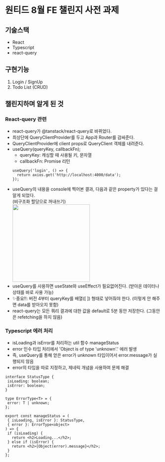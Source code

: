 # 원티드 8월 FE 챌린지 사전 과제

## 기술스택
* React
* Typescript
* react-query

## 구현기능
1. Login / SignUp
2. Todo List (CRUD)

## 챌린지하며 알게 된 것
### React-query 관련
* react-query가 @tanstack/react-query로 바뀌었다.
* 최상단에 QueryClientProvider를 두고 App과 Router를 감싸준다.
* QueryClientProvider에 client props로 QueryClient 객체를 내려준다.
* useQuery(queryKey, callbackFn);
  * queryKey: 캐싱할 때 사용될 키, 문자열
  * callbackFn: Promise 리턴
  ```
  useQuery('login', () => {
    return axios.get('http://localhost:4000/data');
  });
  ```
* useQuery의 내용을 console에 찍어본 결과, 다음과 같은 property가 있다는 걸 알게 되었다. <br/>
  (비구조화 할당으로 꺼내쓰기) <br/>
  <img src="https://user-images.githubusercontent.com/68722179/183005676-8161bc09-6f9e-4655-a8d0-75b549cf33ab.png" width="250" />
* useQuery를 사용하면 useState와 useEffect가 필요없어진다. (받아온 데이터나 상태를 바로 사용 가능)
* ✨중요!!: 버전 4부터 queryKey를 배열([ ]) 형태로 넣어줘야 한다. (이렇게 안 해주면 data를 받아오지 못함)
* react-query는 모든 쿼리 결과에 대한 값을 default로 5분 동안 저장한다. (그동안은 refetching을 하지 않음)

### Typescript 에러 처리
* isLoading과 isError를 처리하는 util 함수 manageStatus
 * error 인수 타입 처리에서 'Object is of type 'unknown'.' 에러 발생
 * 즉, useQuery를 통해 얻은 error가 unknown 타입이어서 error.message가 실행되지 않음
 * error의 타입을 따로 지정하고, 제네릭 개념을 사용하여 문제 해결
 ```
 interface StatusType {
  isLoading: boolean;
  isError: boolean;
}

 type ErrorType<T> = {
  error: T | unknown;
};

export const manageStatus = (
  { isLoading, isError }: StatusType,
  { error }: ErrorType<object>
) => {
  if (isLoading) {
    return <h2>Loading...</h2>;
  } else if (isError) {
    return <h2>{Object(error).message}</h2>;
  }
};
 ```
